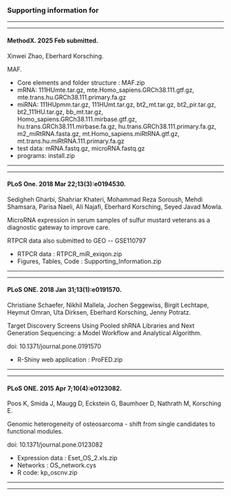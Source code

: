 ### Supporting information for

---
---

#### MethodX. 2025 Feb submitted.

Xinwei Zhao, Eberhard Korsching.

MAF.

* Core elements and folder structure : MAF.zip
* mRNA:
111HUmte.tar.gz,
mte.Homo_sapiens.GRCh38.111.gtf.gz,
mte.trans.hu.GRCh38.111.primary.fa.gz
* miRNA:
111HUpmm.tar.gz,
111HUmt.tar.gz,
bt2_mt.tar.gz,
bt2_pir.tar.gz,
bt2_111HU.tar.gz,
bb_mt.tar.gz,
Homo_sapiens.GRCh38.111.mirbase.gtf.gz,
hu.trans.GRCh38.111.mirbase.fa.gz,
hu.trans.GRCh38.111.primary.fa.gz,
m2_miRtRNA.fasta.gz,
mt.Homo_sapiens.miRtRNA.gtf.gz,
mt.trans.hu.miRtRNA.111.primary.fa.gz
* test data:
mRNA.fastq.gz,
microRNA.fastq.gz
* programs:
install.zip

---
---

#### PLoS One. 2018 Mar 22;13(3):e0194530.

Sedigheh Gharbi, Shahriar Khateri, Mohammad Reza Soroush, Mehdi Shamsara, Parisa Naeli, Ali Najafi, Eberhard Korsching, Seyed Javad Mowla.

MicroRNA expression in serum samples of sulfur mustard veterans as a diagnostic gateway to improve care.

RTPCR data also submitted to GEO -- GSE110797

* RTPCR data : RTPCR_miR_exiqon.zip
* Figures, Tables, Code : Supporting_Information.zip

---
---

#### PLoS ONE. 2018 Jan 31;13(1):e0191570.

Christiane Schaefer, Nikhil Mallela, Jochen Seggewiss, Birgit Lechtape, Heymut Omran, Uta Dirksen, Eberhard Korsching, Jenny Potratz.

Target Discovery Screens Using Pooled shRNA Libraries and Next Generation Sequencing: a Model Workflow and Analytical Algorithm.

doi: 10.1371/journal.pone.0191570

* R-Shiny web application : ProFED.zip

---
---

#### PLoS ONE. 2015 Apr 7;10(4):e0123082.

Poos K, Smida J, Maugg D, Eckstein G, Baumhoer D, Nathrath M, Korsching E.

Genomic heterogeneity of osteosarcoma - shift from single candidates to functional modules.

doi: 10.1371/journal.pone.0123082

* Expression data : Eset_OS_2.xls.zip
* Networks : OS_network.cys
* R code: kp_oscnv.zip

---
---

